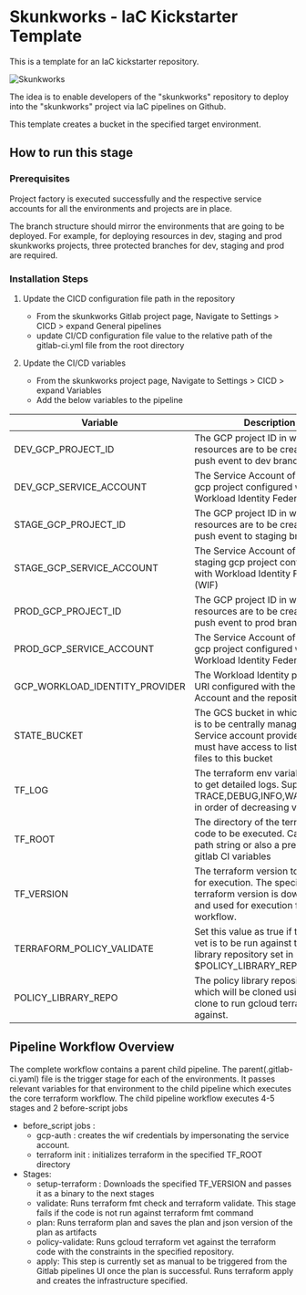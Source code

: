 # Skunkworks - IaC Kickstarter Template

This is a template for an IaC kickstarter repository.

![Skunkworks](https://user-images.githubusercontent.com/94000358/169810982-36f01de2-e5e5-4ecd-b98e-3cf5a6aa9f81.png)

The idea is to enable developers of the "skunkworks" repository to deploy into the "skunkworks" project via IaC pipelines on Github. 

This template creates a bucket in the specified target environment.

## How to run this stage

### Prerequisites 
Project factory is executed successfully and the respective service accounts for all the environments and projects are in place.


The branch structure should mirror the environments that are going to be deployed. For example, for deploying resources in dev, staging and prod skunkworks projects, three protected branches for dev, staging and prod are required.


### Installation Steps
1. Update the CICD configuration file path in the repository
    * From the skunkworks Gitlab project page, Navigate to Settings > CICD > expand General pipelines 
    * update CI/CD configuration file value to the relative path of the gitlab-ci.yml file from the root directory

2. Update the CI/CD variables
    * From the skunkworks project page, Navigate to Settings > CICD > expand Variables
    * Add the below variables to the pipeline 

| Variable                       | Description                                                                                                                                              | Sample value                                                                                                    |
|--------------------------------|----------------------------------------------------------------------------------------------------------------------------------------------------------|-----------------------------------------------------------------------------------------------------------------|
| DEV_GCP_PROJECT_ID             | The GCP project ID in which resources are to be created on a push event to dev branch                                                                    | sample-dev-project-1122                                                                                         |
| DEV_GCP_SERVICE_ACCOUNT        | The Service Account of the dev gcp project configured with Workload Identity Federation (WIF)                                                            | xyz@sample-dev-project-1122.iam.gserviceaccount.com                                                             |
| STAGE_GCP_PROJECT_ID           | The GCP project ID in which resources are to be created on a push event to staging branch                                                                | sample-stage-project-1122                                                                                       |
| STAGE_GCP_SERVICE_ACCOUNT      | The Service Account of the staging gcp project configured with Workload Identity Federation (WIF)                                                        | xyz@sample-stage-project-1122.iam.gserviceaccount.com                                                           |
| PROD_GCP_PROJECT_ID            | The GCP project ID in which resources are to be created on a push event to prod branch                                                                   | sample-prod-project-1122                                                                                        |
| PROD_GCP_SERVICE_ACCOUNT       | The Service Account of the prod gcp project configured with Workload Identity Federation (WIF)                                                           | xyz@sample-prod-project-1122.iam.gserviceaccount.com                                                            |
| GCP_WORKLOAD_IDENTITY_PROVIDER | The Workload Identity provider URI configured with the Service Account and the repository                                                                | projects/${PROJECT_NUMBER}/locations/global/workloadIdentityPools/${POOL_NAME}/providers/${PROVIDER_NAME} |
| STATE_BUCKET                   | The GCS bucket in which the state is to be centrally managed. The Service account provided above must have access to list and write files to this bucket | sample-terraform-state-bucket                                                                                   |
| TF_LOG                         | The terraform env variable setting to get detailed logs.  Supports TRACE,DEBUG,INFO,WARN,ERROR in order of decreasing verbosity                          | WARN                                                                                                            |
| TF_ROOT                        | The directory of the terraform code to be executed.  Can be a path string or also a pre-defined gitlab CI variables                                      | $CI_PROJECT_DIR                                                                                                 |
| TF_VERSION                     | The terraform version to be used for execution. The specified terraform version is downloaded and used for execution for the workflow.                   | 1.3.6
| TERRAFORM_POLICY_VALIDATE                         | Set this value as true if terraform vet is to be run against the policy library repository set in $POLICY_LIBRARY_REPO variable                          | true                                                                                                           |
| POLICY_LIBRARY_REPO                         | The policy library repository URL which will be cloned using git clone to run gcloud terraform vet against.                          | https://github.com/GoogleCloudPlatform/policy-library                                                                                                           |                                                                                                          |

## Pipeline Workflow Overview
The complete workflow contains a parent child pipeline. The parent(.gitlab-ci.yaml) file is the trigger stage for each of the environments. It passes relevant variables for that environment to the child pipeline which executes the core terraform workflow. The child pipeline workflow executes 4-5 stages and 2 before-script jobs

* before_script jobs :
  * gcp-auth : creates the wif credentials by impersonating the service account.
  * terraform init : initializes terraform in the specified TF_ROOT directory
* Stages:
  * setup-terraform : Downloads the specified TF_VERSION and passes it as a binary to the next stages
  * validate: Runs terraform fmt check and terraform validate. This stage fails if the code is not run against terraform fmt command
  * plan: Runs terraform plan and saves the plan and json version of the plan as artifacts
  * policy-validate: Runs gcloud terraform vet against the terraform code with the constraints in the specified repository.
  * apply: This step is currently set as manual to be triggered from the Gitlab pipelines UI once the plan is successful. 
           Runs terraform apply and creates the infrastructure specified.

